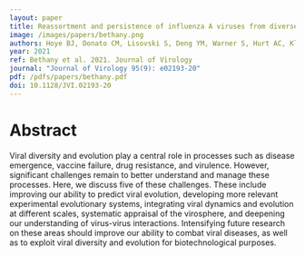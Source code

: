 ```yaml
---
layout: paper
title: Reassortment and persistence of influenza A viruses from diverse geographic origins within Australian wild birds- evidence from a small, isolated population of Ruddy turnstones
image: /images/papers/bethany.png
authors: Hoye BJ, Donato CM, Lisovski S, Deng YM, Warner S, Hurt AC, Klaassen M, Vijaykrishna D
year: 2021
ref: Bethany et al. 2021. Journal of Virology
journal: "Journal of Virology 95(9): e02193-20"
pdf: /pdfs/papers/bethany.pdf
doi: 10.1128/JVI.02193-20
---
```


# Abstract

Viral diversity and evolution play a central role in processes such as disease emergence, vaccine failure, drug resistance, and virulence. However, significant challenges remain to better understand and manage these processes. Here, we discuss five of these challenges. These include improving our ability to predict viral evolution, developing more relevant experimental evolutionary systems, integrating viral dynamics and evolution at different scales, systematic appraisal of the virosphere, and deepening our understanding of virus-virus interactions. Intensifying future research on these areas should improve our ability to combat viral diseases, as well as to exploit viral diversity and evolution for biotechnological purposes.